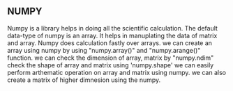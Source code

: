 ## NUMPY
Numpy is a library helps in doing all the scientific calculation.</n>
The default data-type of numpy is an array. 
It helps in manuplating the data of matrix and array.
Numpy does calculation fastly over arrays.
we can create an array using numpy by using "numpy.array()" and "numpy.arange()" function.
we can check the dimension of array, matrix by "numpy.ndim"
check the shape of array and matrix using 'numpy.shape'
we can easily perform arthematic operation on array and matrix using numpy.
we can also create a matrix of higher dimnesion using the numpy.
